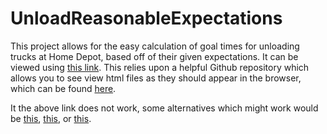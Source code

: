 # UnloadReasonableExpectations
This project allows for the easy calculation of goal times for unloading trucks at Home Depot, based off of their given expectations. It can be viewed using [this link](https://tomjenswilliams.github.io/UnloadReasonableExpectations/). This relies upon a helpful Github repository which allows you to see view html files as they should appear in the browser, which can be found [here](https://github.com/htmlpreview/htmlpreview.github.com).

It the above link does not work, some alternatives which might work would be [this](https://html-preview.github.io/?url=https://github.com/TomJensWilliams/UnloadReasonableExpectations/blob/main/index.html), [this](https://htmlpreview.github.io/?https://github.com/TomJensWilliams/UnloadReasonableExpectations/blob/main/index.html), or [this]().
